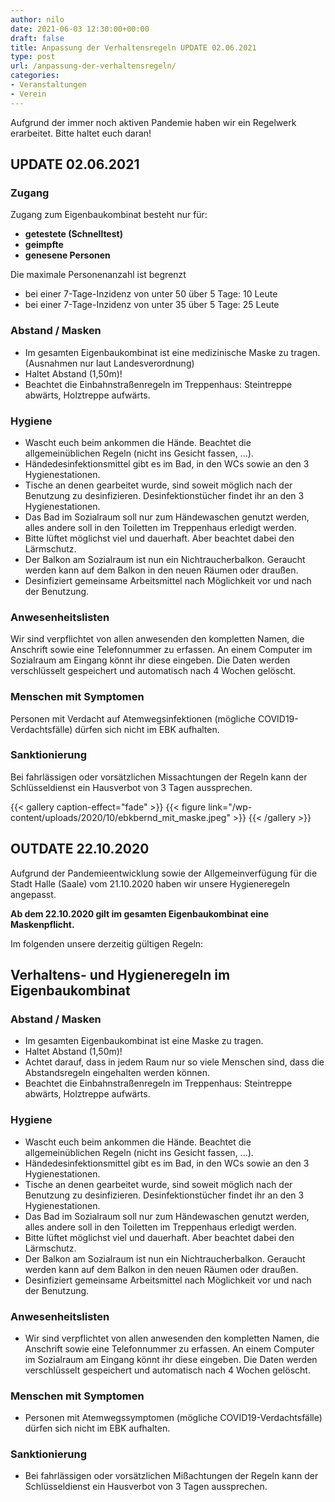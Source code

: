 ```yaml
---
author: nilo
date: 2021-06-03 12:30:00+00:00
draft: false
title: Anpassung der Verhaltensregeln UPDATE 02.06.2021
type: post
url: /anpassung-der-verhaltensregeln/
categories:
- Veranstaltungen
- Verein
---
```


Aufgrund der immer noch aktiven Pandemie haben wir ein Regelwerk erarbeitet. Bitte haltet euch daran! 

<!--more-->

## UPDATE 02.06.2021

### Zugang

Zugang zum Eigenbaukombinat besteht nur für:
* **getestete (Schnelltest)**
* **geimpfte**
* **genesene Personen**

Die maximale Personenanzahl ist begrenzt
* bei einer 7-Tage-Inzidenz von unter 50 über 5 Tage: 10 Leute
* bei einer 7-Tage-Inzidenz von unter 35 über 5 Tage: 25 Leute

### Abstand / Masken

* Im gesamten Eigenbaukombinat ist eine medizinische Maske zu tragen. (Ausnahmen nur laut Landesverordnung)
* Haltet Abstand (1,50m)!
* Beachtet die Einbahnstraßenregeln im Treppenhaus: Steintreppe abwärts, Holztreppe aufwärts.

### Hygiene

* Wascht euch beim ankommen die Hände. Beachtet die allgemeinüblichen Regeln (nicht ins Gesicht fassen, ...).
* Händedesinfektionsmittel gibt es im Bad, in den WCs sowie an den 3 Hygienestationen.
* Tische an denen gearbeitet wurde, sind soweit möglich nach der Benutzung zu desinfizieren. Desinfektionstücher findet ihr an den 3 Hygienestationen.
* Das Bad im Sozialraum soll nur zum Händewaschen genutzt werden, alles andere soll in den Toiletten im Treppenhaus erledigt werden.
* Bitte lüftet möglichst viel und dauerhaft. Aber beachtet dabei den Lärmschutz.
* Der Balkon am Sozialraum ist nun ein Nichtraucherbalkon. Geraucht werden kann auf dem Balkon in den neuen Räumen oder draußen.
* Desinfiziert gemeinsame Arbeitsmittel nach Möglichkeit vor und nach der Benutzung.

### Anwesenheitslisten

Wir sind verpflichtet von allen anwesenden den kompletten Namen, die Anschrift sowie eine Telefonnummer zu erfassen. An einem Computer im Sozialraum am Eingang könnt ihr diese eingeben. Die Daten werden verschlüsselt gespeichert und automatisch nach 4 Wochen gelöscht.

### Menschen mit Symptomen

Personen mit Verdacht auf Atemwegsinfektionen (mögliche COVID19-Verdachtsfälle) dürfen sich nicht im EBK aufhalten.

### Sanktionierung

Bei fahrlässigen oder vorsätzlichen Missachtungen der Regeln kann der Schlüsseldienst ein Hausverbot von 3 Tagen aussprechen.


{{< gallery caption-effect="fade" >}}
  {{< figure link="/wp-content/uploads/2020/10/ebkbernd_mit_maske.jpeg" >}}
{{< /gallery >}}



## OUTDATE 22.10.2020

Aufgrund der Pandemieentwicklung sowie der Allgemeinverfügung für die Stadt Halle (Saale) vom 21.10.2020 haben wir unsere Hygieneregeln angepasst.

**Ab dem 22.10.2020 gilt im gesamten Eigenbaukombinat eine Maskenpflicht.**



Im folgenden unsere derzeitig gültigen Regeln:

## Verhaltens- und Hygieneregeln im Eigenbaukombinat

### Abstand / Masken

* Im gesamten Eigenbaukombinat ist eine Maske zu tragen.
* Haltet Abstand (1,50m)!
* Achtet darauf, dass in jedem Raum nur so viele Menschen sind, dass die Abstandsregeln eingehalten werden können.
* Beachtet die Einbahnstraßenregeln im Treppenhaus: Steintreppe abwärts, Holztreppe aufwärts.

### Hygiene

* Wascht euch beim ankommen die Hände. Beachtet die allgemeinüblichen Regeln (nicht ins Gesicht fassen, ...).
* Händedesinfektionsmittel gibt es im Bad, in den WCs sowie an den 3 Hygienestationen.
* Tische an denen gearbeitet wurde, sind soweit möglich nach der Benutzung zu desinfizieren. Desinfektionstücher findet ihr an den 3 Hygienestationen.
* Das Bad im Sozialraum soll nur zum Händewaschen genutzt werden, alles andere soll in den Toiletten im Treppenhaus erledigt werden.
* Bitte lüftet möglichst viel und dauerhaft. Aber beachtet dabei den Lärmschutz.
* Der Balkon am Sozialraum ist nun ein Nichtraucherbalkon. Geraucht werden kann auf dem Balkon in den neuen Räumen oder draußen.
* Desinfiziert gemeinsame Arbeitsmittel nach Möglichkeit vor und nach der Benutzung.

### Anwesenheitslisten

* Wir sind verpflichtet von allen anwesenden den kompletten Namen, die Anschrift sowie eine Telefonnummer zu erfassen. An einem Computer im Sozialraum am Eingang könnt ihr diese eingeben. Die Daten werden verschlüsselt gespeichert und automatisch nach 4 Wochen gelöscht.

### Menschen mit Symptomen

* Personen mit Atemwegssymptomen (mögliche COVID19-Verdachtsfälle) dürfen sich nicht im EBK aufhalten.

### Sanktionierung

* Bei fahrlässigen oder vorsätzlichen Mißachtungen der Regeln kann der Schlüsseldienst ein Hausverbot von 3 Tagen aussprechen. 
